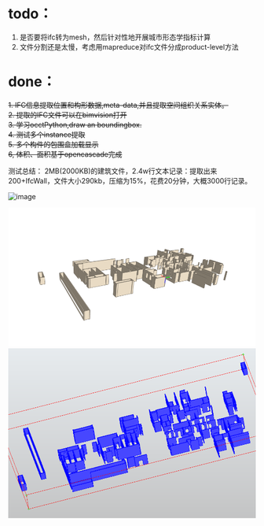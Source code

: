 # todo：
1. 是否要将ifc转为mesh，然后针对性地开展城市形态学指标计算  
2. 文件分割还是太慢，考虑用mapreduce对ifc文件分成product-level方法  
# done：
~~1. IFC信息提取位置和构形数据,meta-data,并且提取空间组织关系实体。~~   
~~2. 提取的IFC文件可以在bimvision打开~~  
~~3. 学习occtPython,draw an boundingbox.~~  
~~4. 测试多个instance提取~~      
~~5. 多个构件的包围盒加载显示~~  
~~6, 体积、面积基于opencascade完成~~  

测试总结：
2MB(2000KB)的建筑文件，2.4w行文本记录：提取出来200+IfcWall，文件大小290kb，压缩为15%，花费20分钟，大概3000行记录。

![image](https://github.com/deliciousteas/IFC_info_extraction/assets/107855849/6dfb11a4-3195-426c-b24e-6c9d2dfa7bb5)

![img.png](img.png)
![img_1.png](img_1.png)
